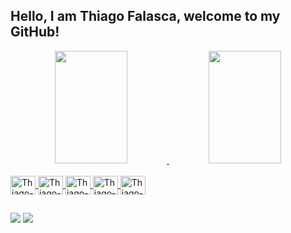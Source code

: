 ## Hello, I am Thiago Falasca, welcome to my GitHub!
<div align="center">
  <a href="https://github.com/thiagofalasca">
  <img width=48% height="180em" src="https://github-readme-stats.vercel.app/api?username=thiagofalasca&show_icons=true&theme=github_dark&include_all_commits=true&count_private=true"/>
  <img width=48% height="180em" src="https://github-readme-stats.vercel.app/api/top-langs/?username=thiagofalasca&layout=compact&langs_count=7&theme=github_dark"/>
</div>
<div style="display: inline_block"><br>
  <img align="center" alt="Thiago-Java" height="30" width="40" src="https://cdn.jsdelivr.net/gh/devicons/devicon/icons/java/java-original.svg">
  <img align="center" alt="Thiago-C" height="30" width="40" src="https://cdn.jsdelivr.net/gh/devicons/devicon/icons/c/c-original.svg">
  <img align="center" alt="Thiago-C#" height="30" width="40" src="https://cdn.jsdelivr.net/gh/devicons/devicon/icons/csharp/csharp-original.svg">
  <img align="center" alt="Thiago-Python" height="30" width="40" src="https://cdn.jsdelivr.net/gh/devicons/devicon/icons/python/python-original.svg">
  <img align="center" alt="Thiago-Javascript" height="30" width="40" src="https://cdn.jsdelivr.net/gh/devicons/devicon/icons/javascript/javascript-original.svg">
  <!--<img align="right" alt="Thiago-pic" height="150" style="border-radius:50px;" src="https://cdn.discordapp.com/attachments/910361025038123099/982761732239929425/download20220606184405.png">-->
</div>
  
  ##
 
<div> 
  <a href="https://instagram.com/thiago.falasca" target="_blank"><img src="https://img.shields.io/badge/-Instagram-%23E4405F?style=for-the-badge&logo=instagram&logoColor=white" target="_blank"></a>
  <a href="https://www.linkedin.com/in/thiago-falasca-43a9081b9" target="_blank"><img src="https://img.shields.io/badge/-LinkedIn-%230077B5?style=for-the-badge&logo=linkedin&logoColor=white" target="_blank"></a> 
  
  <!--![Snake animation](https://github.com/thiagofalasca/thiagofalasca/blob/output/github-contribution-grid-snake.svg)-->
  
</div>
